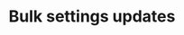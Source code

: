 ---
category: Honest user stories
extra:
- background:
  - This can be solved on the UI level to keep it simple
goal: I can effectively exercise control over who accesses them without having to
  perform a tedious, repetitive task
title: Bulk settings updates
what: select a group of folders and/or files and recursively apply a metadata change
who: user with many documents
---
